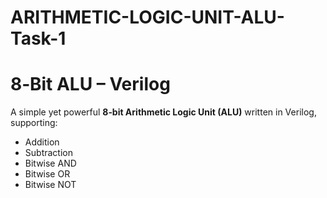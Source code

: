 # ARITHMETIC-LOGIC-UNIT-ALU-Task-1
# 8‑Bit ALU – Verilog

A simple yet powerful **8‑bit Arithmetic Logic Unit (ALU)** written in Verilog, supporting:

- Addition  
- Subtraction  
- Bitwise AND  
- Bitwise OR  
- Bitwise NOT





